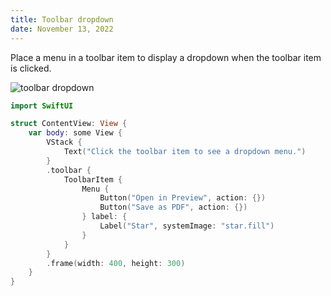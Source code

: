 ```yaml
---
title: Toolbar dropdown
date: November 13, 2022
---
```


Place a menu in a toolbar item to display a dropdown when the toolbar item is clicked.

<img src="../images/toolbardropdown.png" style="max-width:400px;" alt="toolbar dropdown">

```swift
import SwiftUI

struct ContentView: View {
    var body: some View {
        VStack {
            Text("Click the toolbar item to see a dropdown menu.")
        }
        .toolbar {
            ToolbarItem {
                Menu {
                    Button("Open in Preview", action: {})
                    Button("Save as PDF", action: {})
                } label: {
                    Label("Star", systemImage: "star.fill")
                }
            }
        }
        .frame(width: 400, height: 300)
    }
}
```
